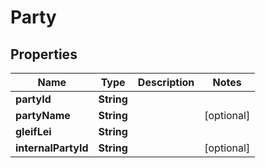 # Party

## Properties
Name | Type | Description | Notes
------------ | ------------- | ------------- | -------------
**partyId** | **String** |  | 
**partyName** | **String** |  |  [optional]
**gleifLei** | **String** |  | 
**internalPartyId** | **String** |  |  [optional]
